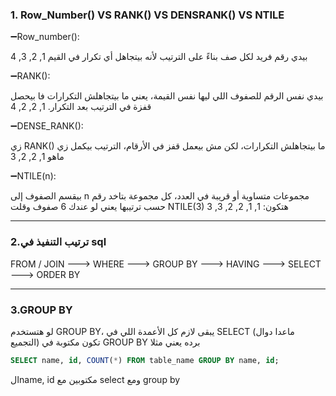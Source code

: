 ### 1. Row_Number() VS RANK() VS DENSRANK() VS NTILE

➖Row_number():


بيدي رقم فريد لكل صف بناءً على الترتيب لأنه بيتجاهل أي تكرار في القيم
1, 2, 3, 4
 
➖RANK():

بيدي نفس الرقم للصفوف اللي ليها نفس القيمة، يعني ما بيتجاهلش التكرارات فا بيحصل قفزة في الترتيب بعد التكرار.
 1, 2, 2, 4

➖DENSE_RANK():

زي RANK() ما بيتجاهلش التكرارات، لكن مش بيعمل قفز في الأرقام، الترتيب بيكمل زي ماهو
 1, 2, 2, 3

➖NTILE(n):

بيقسم الصفوف إلى n مجموعات متساوية أو قريبة في العدد، كل مجموعة بتاخد رقم حسب ترتيبها
 يعني لو عندك 6 صفوف وقلت NTILE(3) هتكون: 1, 1, 2, 2, 3, 3

 ---

### 2.ترتيب التنفيذ في sql
FROM / JOIN ---> WHERE ---> GROUP BY ---> HAVING ---> SELECT ---> ORDER BY

---

### 3.GROUP BY 

لو هتستخدم GROUP BY، يبقى لازم كل الأعمدة اللي في SELECT (ماعدا دوال التجميع) تكون مكتوبة في GROUP BY برده 
يعني مثلا
```sql
SELECT name, id, COUNT(*) FROM table_name GROUP BY name, id;
```
الname, id مكتوبين مع select ومع group by 
